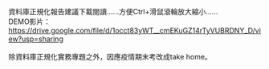 資料庫正規化報告建議下載閱讀......方便Ctrl+滑鼠滾輪放大縮小......<br>
DEMO影片：https://drive.google.com/file/d/1occt83yWT__cmEKuGZ14rTyVUBRDNY_D/view?usp=sharing<br>
<br>
除資料庫正規化實務專題之外，因應疫情期末考改成take home。<br>
